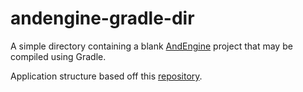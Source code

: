 # andengine-gradle-dir
A simple directory containing a blank [AndEngine](https://github.com/nicolasgramlich/AndEngine) project that may be compiled using Gradle. 

Application structure based off this [repository](https://github.com/janebabra/TowerofHanoiProject).
